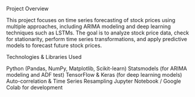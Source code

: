 Project Overview

This project focuses on time series forecasting of stock prices using multiple approaches, including ARIMA modeling and deep learning techniques such as LSTMs. The goal is to analyze stock price data, check for stationarity, perform time series transformations, and apply predictive models to forecast future stock prices.


Technologies & Libraries Used

Python (Pandas, NumPy, Matplotlib, Scikit-learn)
Statsmodels (for ARIMA modeling and ADF test)
TensorFlow & Keras (for deep learning models)
Auto-correlation & Time Series Resampling
Jupyter Notebook / Google Colab for development

